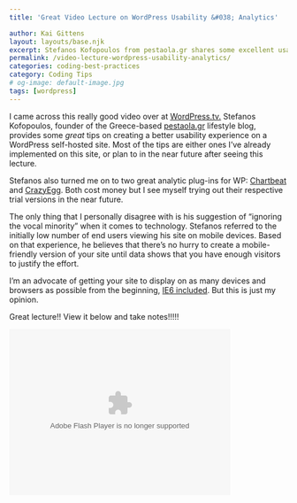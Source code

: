 ```yaml
---
title: 'Great Video Lecture on WordPress Usability &#038; Analytics'

author: Kai Gittens
layout: layouts/base.njk
excerpt: Stefanos Kofopoulos from pestaola.gr shares some excellent usability & analytics tips that he applied to his Wordpress-based blog.
permalink: /video-lecture-wordpress-usability-analytics/
categories: coding-best-practices
category: Coding Tips
# og-image: default-image.jpg
tags: [wordpress]
---
```

I came across this really good video over at [WordPress.tv.][1] Stefanos Kofopoulos, founder of the Greece-based [pestaola.gr][2] lifestyle blog, provides some *great* tips on creating a better usability experience on a WordPress self-hosted site. Most of the tips are either ones I’ve already implemented on this site, or plan to in the near future after seeing this lecture.

 [1]: http://wordpress.tv/
 [2]: http://pestaola.gr/

Stefanos also turned me on to two great analytic plug-ins for WP: [Chartbeat][3] and [CrazyEgg][4]. Both cost money but I see myself trying out their respective trial versions in the near future.

 [3]: http://chartbeat.com/
 [4]: http://www.crazyegg.com/

The only thing that I personally disagree with is his suggestion of “ignoring the vocal minority” when it comes to technology. Stefanos referred to the initially low number of end users viewing his site on mobile devices. Based on that experience, he believes that there’s no hurry to create a mobile-friendly version of your site until data shows that you have enough visitors to justify the effort.

I’m an advocate of getting your site to display on as many devices and browsers as possible from the beginning, [IE6 included][5]. But this is just my opinion.

 [5]: http://kaidez.com/reasons-design-websites-internet-explorer-6/

Great lecture!! View it below and take notes!!!!!

<embed type="application/x-shockwave-flash" src="http://s0.videopress.com/player.swf?v=1.03" width="400" height="300" wmode="direct" seamlesstabbing="true" allowfullscreen="true" allowscriptaccess="always" overstretch="true" flashvars="guid=E1lnAt3r&amp;isDynamicSeeking=true">